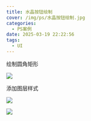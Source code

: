 ```yaml
---
title: 水晶按钮绘制
cover: /img/ps/水晶按钮绘制.jpg
categories:
  - PS案例
date: 2025-03-19 22:22:56
tags:
  - UI
---
```


绘制圆角矩形

![](https://file.iglooblog.top/ps/%E6%88%AA%E5%B1%8F2025-03-16%2012.06.51.png)

添加图层样式

![](https://file.iglooblog.top/ps/%E6%88%AA%E5%B1%8F2024-10-19%2017.23.21.png)

![](https://file.iglooblog.top/ps/%E6%88%AA%E5%B1%8F2024-10-19%2017.25.02.png)
